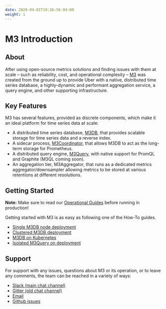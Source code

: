 ```yaml
---
date: 2020-04-01T19:26:56-04:00
weight: 1
---
```


# M3 Introduction

## About

After using open-source metrics solutions and finding issues with them at scale – such as reliability, cost, and
operational complexity – [M3](https://github.com/m3db/m3) was created from the ground up to provide Uber with a
native, distributed time series database, a highly-dynamic and performant aggregation service, a query engine, and
other supporting infrastructure.

## Key Features

M3 has several features, provided as discrete components, which make it an ideal platform for time series data at scale:

-   A distributed time series database, [M3DB](m3db/index.md), that provides scalable storage for time series data and a reverse index.
-   A sidecar process, [M3Coordinator](integrations/prometheus.md), that allows M3DB to act as the long-term storage for Prometheus.
-   A distributed query engine, [M3Query](query_engine/index.md), with native support for PromQL and Graphite (M3QL coming soon).
    <!-- Add M3Aggregator link -->
-   An aggregation tier, M3Aggregator, that runs as a dedicated metrics aggregator/downsampler allowing metrics to be stored at various retentions at different resolutions.

## Getting Started

**Note:** Make sure to read our [Operational Guides](operational_guide/index.md) before running in production!

Getting started with M3 is as easy as following one of the How-To guides.

-   [Single M3DB node deployment](how_to/single_node.md)
-   [Clustered M3DB deployment](how_to/cluster_hard_way.md)
-   [M3DB on Kubernetes](how_to/kubernetes.md)
-   [Isolated M3Query on deployment](how_to/query.md)

## Support

For support with any issues, questions about M3 or its operation, or to leave any comments, the team can be
reached in a variety of ways:

-   [Slack (main chat channel)](http://bit.ly/m3slack)
-   [Gitter (old chat channel)](https://gitter.im/m3db/Lobby)
-   [Email](https://groups.google.com/forum/#!forum/m3db)
-   [Github issues](https://github.com/m3db/m3/issues)
